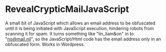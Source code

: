 RevealCrypticMailJavaScript
===========================

A small bit of JavaScript which allows an email address to be obfuscated until it is being initiated with JavaScript execution, hindering robots from scanning it for spam.
It turns something like "lin_liam&amp;on" in to "no@mail.nil", so the JavaScript/Html code has the email address only in an obfuscated form.
Works in Wordpress.
